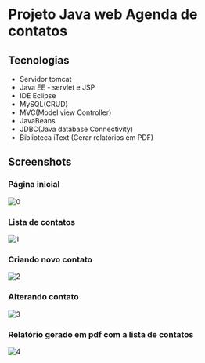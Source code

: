 # Projeto Java web Agenda de contatos

## Tecnologias

* Servidor tomcat
* Java EE - servlet e JSP
* IDE Eclipse
* MySQL(CRUD)
* MVC(Model view Controller)
* JavaBeans
* JDBC(Java database Connectivity)
* Biblioteca iText (Gerar relatórios em PDF)

## Screenshots

### Página inicial
![0](https://user-images.githubusercontent.com/80289718/156026382-410b219d-bbb4-45f5-8436-7b564bf1a5c7.png)
### Lista de contatos
![1](https://user-images.githubusercontent.com/80289718/156026094-48849b0d-a0e5-48a0-a913-21487d81587c.png)
### Criando novo contato
![2](https://user-images.githubusercontent.com/80289718/156026096-200c7f58-0e00-46c9-8def-568f0211c04b.png)
### Alterando contato
![3](https://user-images.githubusercontent.com/80289718/156026098-24dfabe9-765e-43e2-88b3-4529b7adb746.png)
### Relatório gerado em pdf com a lista de contatos
![4](https://user-images.githubusercontent.com/80289718/156028779-0e44db61-1d19-4160-973c-c22fc51c3a0f.png)
